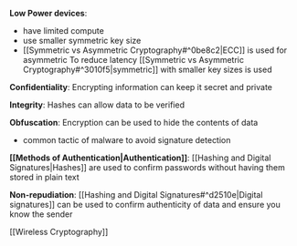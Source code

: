 **Low Power devices**: 
- have limited compute
- use smaller symmetric key size
- [[Symmetric vs Asymmetric Cryptography#^0be8c2|ECC]] is used for asymmetric 
To reduce latency [[Symmetric vs Asymmetric Cryptography#^3010f5|symmetric]] with smaller key sizes is used 


**Confidentiality**: 
Encrypting information can keep it secret and private

**Integrity**: 
Hashes can allow data to be verified 

**Obfuscation**: 
Encryption can be used to hide the contents of data 
- common tactic of malware to avoid signature detection 

**[[Methods of Authentication|Authentication]]**: 
[[Hashing and Digital Signatures|Hashes]] are used to confirm passwords without having them stored in plain text 

**Non-repudiation**: 
[[Hashing and Digital Signatures#^d2510e|Digital signatures]] can be used to confirm authenticity of data and ensure you know the sender 

[[Wireless Cryptography]]
